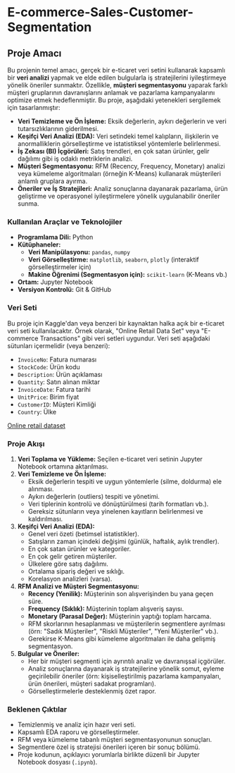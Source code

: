 # E-commerce-Sales-Customer-Segmentation
## Proje Amacı

Bu projenin temel amacı, gerçek bir e-ticaret veri setini kullanarak kapsamlı bir **veri analizi** yapmak ve elde edilen bulgularla iş stratejilerini iyileştirmeye yönelik öneriler sunmaktır. Özellikle, **müşteri segmentasyonu** yaparak farklı müşteri gruplarının davranışlarını anlamak ve pazarlama kampanyalarını optimize etmek hedeflenmiştir. Bu proje, aşağıdaki yetenekleri sergilemek için tasarlanmıştır:

- **Veri Temizleme ve Ön İşleme:** Eksik değerlerin, aykırı değerlerin ve veri tutarsızlıklarının giderilmesi.
- **Keşifçi Veri Analizi (EDA):** Veri setindeki temel kalıpların, ilişkilerin ve anormalliklerin görselleştirme ve istatistiksel yöntemlerle belirlenmesi.
- **İş Zekası (BI) İçgörüleri:** Satış trendleri, en çok satan ürünler, gelir dağılımı gibi iş odaklı metriklerin analizi.
- **Müşteri Segmentasyonu:** RFM (Recency, Frequency, Monetary) analizi veya kümeleme algoritmaları (örneğin K-Means) kullanarak müşterileri anlamlı gruplara ayırma.
- **Öneriler ve İş Stratejileri:** Analiz sonuçlarına dayanarak pazarlama, ürün geliştirme ve operasyonel iyileştirmelere yönelik uygulanabilir öneriler sunma.

### Kullanılan Araçlar ve Teknolojiler

- **Programlama Dili:** Python
- **Kütüphaneler:**
    - **Veri Manipülasyonu:** `pandas`, `numpy`
    - **Veri Görselleştirme:** `matplotlib`, `seaborn`, `plotly` (interaktif görselleştirmeler için)
    - **Makine Öğrenimi (Segmentasyon için):** `scikit-learn` (K-Means vb.)
- **Ortam:** Jupyter Notebook
- **Versiyon Kontrolü:** Git & GitHub

### Veri Seti

Bu proje için Kaggle'dan veya benzeri bir kaynaktan halka açık bir e-ticaret veri seti kullanılacaktır. Örnek olarak, "Online Retail Data Set" veya "E-commerce Transactions" gibi veri setleri uygundur. Veri seti aşağıdaki sütunları içermelidir (veya benzeri):

- `InvoiceNo`: Fatura numarası
- `StockCode`: Ürün kodu
- `Description`: Ürün açıklaması
- `Quantity`: Satın alınan miktar
- `InvoiceDate`: Fatura tarihi
- `UnitPrice`: Birim fiyat
- `CustomerID`: Müşteri Kimliği
- `Country`: Ülke

[Online retail dataset](https://www.kaggle.com/datasets/lakshmi25npathi/online-retail-dataset?resource=download)

### Proje Akışı

1. **Veri Toplama ve Yükleme:** Seçilen e-ticaret veri setinin Jupyter Notebook ortamına aktarılması.
2. **Veri Temizleme ve Ön İşleme:**
    - Eksik değerlerin tespiti ve uygun yöntemlerle (silme, doldurma) ele alınması.
    - Aykırı değerlerin (outliers) tespiti ve yönetimi.
    - Veri tiplerinin kontrolü ve dönüştürülmesi (tarih formatları vb.).
    - Gereksiz sütunların veya yinelenen kayıtların belirlenmesi ve kaldırılması.
3. **Keşifçi Veri Analizi (EDA):**
    - Genel veri özeti (betimsel istatistikler).
    - Satışların zaman içindeki değişimi (günlük, haftalık, aylık trendler).
    - En çok satan ürünler ve kategoriler.
    - En çok gelir getiren müşteriler.
    - Ülkelere göre satış dağılımı.
    - Ortalama sipariş değeri ve sıklığı.
    - Korelasyon analizleri (varsa).
4. **RFM Analizi ve Müşteri Segmentasyonu:**
    - **Recency (Yenilik):** Müşterinin son alışverişinden bu yana geçen süre.
    - **Frequency (Sıklık):** Müşterinin toplam alışveriş sayısı.
    - **Monetary (Parasal Değer):** Müşterinin yaptığı toplam harcama.
    - RFM skorlarının hesaplanması ve müşterilerin segmentlere ayrılması (örn: "Sadık Müşteriler", "Riskli Müşteriler", "Yeni Müşteriler" vb.).
    - Gerekirse K-Means gibi kümeleme algoritmaları ile daha gelişmiş segmentasyon.
5. **Bulgular ve Öneriler:**
    - Her bir müşteri segmenti için ayrıntılı analiz ve davranışsal içgörüler.
    - Analiz sonuçlarına dayanarak iş stratejilerine yönelik somut, eyleme geçirilebilir öneriler (örn: kişiselleştirilmiş pazarlama kampanyaları, ürün önerileri, müşteri sadakat programları).
    - Görselleştirmelerle desteklenmiş özet rapor.

### Beklenen Çıktılar

- Temizlenmiş ve analiz için hazır veri seti.
- Kapsamlı EDA raporu ve görselleştirmeler.
- RFM veya kümeleme tabanlı müşteri segmentasyonunun sonuçları.
- Segmentlere özel iş stratejisi önerileri içeren bir sonuç bölümü.
- Proje kodunun, açıklayıcı yorumlarla birlikte düzenli bir Jupyter Notebook dosyası (`.ipynb`).
